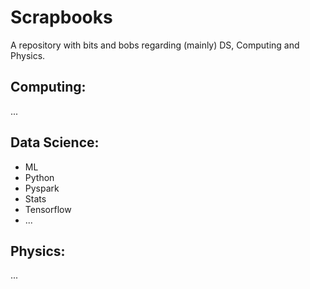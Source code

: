 # Scrapbooks
A repository with bits and bobs regarding (mainly) DS, Computing and Physics. 

## Computing:  
...

## Data Science:
* ML
* Python
* Pyspark
* Stats
* Tensorflow
* ...

## Physics:  
...
